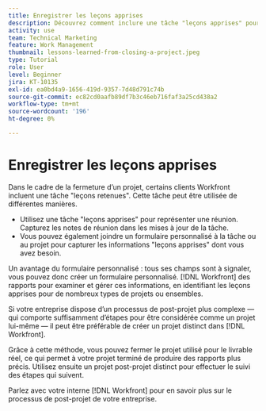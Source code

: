 ```yaml
---
title: Enregistrer les leçons apprises
description: Découvrez comment inclure une tâche "leçons apprises" pour identifier ce qui s’est bien passé et ce qui peut s’améliorer la prochaine fois.
activity: use
team: Technical Marketing
feature: Work Management
thumbnail: lessons-learned-from-closing-a-project.jpeg
type: Tutorial
role: User
level: Beginner
jira: KT-10135
exl-id: ea0bd4a9-1656-419d-9357-7d48d791c74b
source-git-commit: ec82cd0aafb89df7b3c46eb716faf3a25cd438a2
workflow-type: tm+mt
source-wordcount: '196'
ht-degree: 0%

---
```


# Enregistrer les leçons apprises

Dans le cadre de la fermeture d’un projet, certains clients Workfront incluent une tâche &quot;leçons retenues&quot;. Cette tâche peut être utilisée de différentes manières.

* Utilisez une tâche &quot;leçons apprises&quot; pour représenter une réunion. Capturez les notes de réunion dans les mises à jour de la tâche.
* Vous pouvez également joindre un formulaire personnalisé à la tâche ou au projet pour capturer les informations &quot;leçons apprises&quot; dont vous avez besoin.

Un avantage du formulaire personnalisé : tous ses champs sont à signaler, vous pouvez donc créer un formulaire personnalisé. [!DNL Workfront] des rapports pour examiner et gérer ces informations, en identifiant les leçons apprises pour de nombreux types de projets ou ensembles.

Si votre entreprise dispose d’un processus de post-projet plus complexe — qui comporte suffisamment d’étapes pour être considérée comme un projet lui-même — il peut être préférable de créer un projet distinct dans [!DNL Workfront].

Grâce à cette méthode, vous pouvez fermer le projet utilisé pour le livrable réel, ce qui permet à votre projet terminé de produire des rapports plus précis. Utilisez ensuite un projet post-projet distinct pour effectuer le suivi des étapes qui suivent.

Parlez avec votre interne [!DNL Workfront] pour en savoir plus sur le processus de post-projet de votre entreprise.
